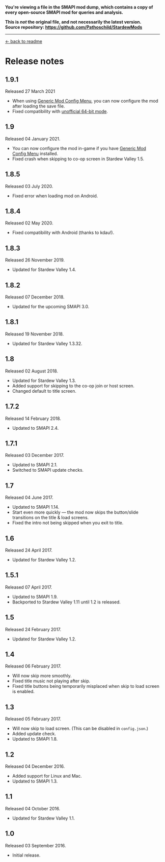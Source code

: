 **You're viewing a file in the SMAPI mod dump, which contains a copy of every open-source SMAPI mod
for queries and analysis.**

**This is _not_ the original file, and not necessarily the latest version.**  
**Source repository: https://github.com/Pathoschild/StardewMods**

----

[← back to readme](README.md)

# Release notes
## 1.9.1
Released 27 March 2021

* When using [Generic Mod Config Menu](https://www.nexusmods.com/stardewvalley/mods/5098), you can now configure the mod after loading the save file.
* Fixed compatibility with [unofficial 64-bit mode](https://stardewvalleywiki.com/Modding:Migrate_to_64-bit_on_Windows).

## 1.9
Released 04 January 2021.

* You can now configure the mod in-game if you have [Generic Mod Config Menu](https://www.nexusmods.com/stardewvalley/mods/5098) installed.
* Fixed crash when skipping to co-op screen in Stardew Valley 1.5.

## 1.8.5
Released 03 July 2020.

* Fixed error when loading mod on Android.

## 1.8.4
Released 02 May 2020.

* Fixed compatibility with Android (thanks to kdau!).

## 1.8.3
Released 26 November 2019.

* Updated for Stardew Valley 1.4.

## 1.8.2
Released 07 December 2018.

* Updated for the upcoming SMAPI 3.0.

## 1.8.1
Released 19 November 2018.

* Updated for Stardew Valley 1.3.32.

## 1.8
Released 02 August 2018.

* Updated for Stardew Valley 1.3.
* Added support for skipping to the co-op join or host screen.
* Changed default to title screen.

## 1.7.2
Released 14 February 2018.

* Updated to SMAPI 2.4.

## 1.7.1
Released 03 December 2017.

* Updated to SMAPI 2.1.
* Switched to SMAPI update checks.

## 1.7
Released 04 June 2017.

* Updated to SMAPI 1.14.
* Start even more quickly — the mod now skips the button/slide transitions on the title & load screens.
* Fixed the intro not being skipped when you exit to title.

## 1.6
Released 24 April 2017.

* Updated for Stardew Valley 1.2.

## 1.5.1
Released 07 April 2017.

* Updated to SMAPI 1.9.
* Backported to Stardew Valley 1.11 until 1.2 is released.

## 1.5
Released 24 February 2017.

* Updated for Stardew Valley 1.2.

## 1.4
Released 06 February 2017.

* Will now skip more smoothly.
* Fixed title music not playing after skip.
* Fixed title buttons being temporarily misplaced when skip to load screen is enabled.

## 1.3
Released 05 February 2017.

* Will now skip to load screen. (This can be disabled in `config.json`.)
* Added update check.
* Updated to SMAPI 1.8.

## 1.2
Released 04 December 2016.

* Added support for Linux and Mac.
* Updated to SMAPI 1.3.

## 1.1
Released 04 October 2016.

* Updated for Stardew Valley 1.1.

## 1.0
Released 03 September 2016.

* Initial release.
